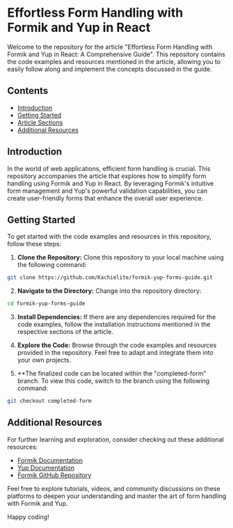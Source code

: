 # Effortless Form Handling with Formik and Yup in React

Welcome to the repository for the article "Effortless Form Handling with Formik and Yup in React: A Comprehensive Guide". This repository contains the code examples and resources mentioned in the article, allowing you to easily follow along and implement the concepts discussed in the guide.

## Contents

- [Introduction](#introduction)
- [Getting Started](#getting-started)
- [Article Sections](#article-sections)
- [Additional Resources](#additional-resources)

## Introduction

In the world of web applications, efficient form handling is crucial. This repository accompanies the article that explores how to simplify form handling using Formik and Yup in React. By leveraging Formik's intuitive form management and Yup's powerful validation capabilities, you can create user-friendly forms that enhance the overall user experience.

## Getting Started

To get started with the code examples and resources in this repository, follow these steps:

1. **Clone the Repository:** Clone this repository to your local machine using the following command:

```bash
git clone https://github.com/Kachielite/formik-yup-forms-guide.git
```
2. **Navigate to the Directory:** Change into the repository directory:

```bash
cd formik-yup-forms-guide
```

3. **Install Dependencies:** If there are any dependencies required for the code examples, follow the installation instructions mentioned in the respective sections of the article.

4. **Explore the Code:** Browse through the code examples and resources provided in the repository. Feel free to adapt and integrate them into your own projects.

5. **The finalized code can be located within the "completed-form" branch. To view this code, switch to the branch using the following command:

```bash
git checkout completed-form
```

## Additional Resources

For further learning and exploration, consider checking out these additional resources:

- [Formik Documentation](https://formik.org/docs/overview)
- [Yup Documentation](https://github.com/jquense/yup)
- [Formik GitHub Repository](https://github.com/formium/formik)

Feel free to explore tutorials, videos, and community discussions on these platforms to deepen your understanding and master the art of form handling with Formik and Yup.

Happy coding!
